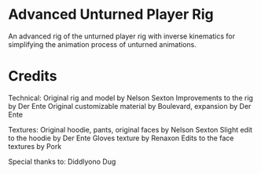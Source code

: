 # Advanced Unturned Player Rig
An advanced rig of the unturned player rig with inverse kinematics for simplifying the animation process of unturned animations.

# Credits

Technical:
Original rig and model by Nelson Sexton
Improvements to the rig by Der Ente
Original customizable material by Boulevard, expansion by Der Ente

Textures:
Original hoodie, pants, original faces by Nelson Sexton
Slight edit to the hoodie by Der Ente
Gloves texture by Renaxon
Edits to the face textures by Pork

Special thanks to:
Diddlyono
Dug
